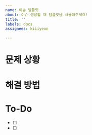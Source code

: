 ```yaml
---
name: 이슈 템플릿
about: 이슈 생성할 때 템플릿을 사용해주세요!
title: ''
labels: docs
assignees: kiiiyeon

---
```


# 문제 상황
> 

# 해결 방법
> 

# To-Do
- [ ] 
- [ ]
